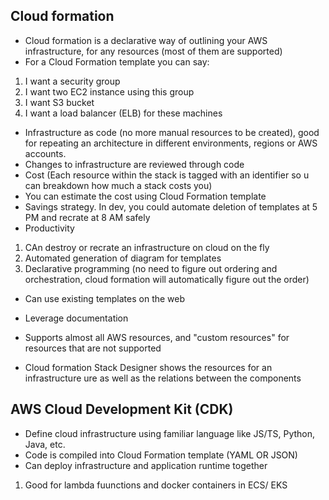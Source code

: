 ## Cloud formation 

* Cloud formation is a declarative way of outlining your AWS infrastructure, for any resources (most of them are supported)
* For a Cloud Formation template you can say:
1. I want a security group
2. I want two EC2 instance using this group
3. I want S3 bucket
4. I want a load balancer (ELB) for these machines
* Infrastructure as code (no more manual resources to be created), good for repeating an architecture in different environments, regions or AWS accounts.
* Changes to infrastructure are reviewed through code
* Cost (Each resource within the stack is tagged with an identifier so u can breakdown how much a stack costs you)
* You can estimate the cost using Cloud Formation template
* Savings strategy. In dev, you could automate deletion of templates at 5 PM and recrate at 8 AM safely
* Productivity 
1. CAn destroy or recrate an infrastructure on cloud on the fly 
2. Automated generation of diagram for templates
3. Declarative programming (no need to figure out ordering and orchestration, cloud formation will automatically figure out the order)
* Can use existing templates on the web
* Leverage documentation
* Supports almost all AWS resources, and "custom resources" for resources that are not supported

* Cloud formation Stack Designer shows the resources for an infrastructure ure as well as the relations between the components

## AWS Cloud Development Kit (CDK)
* Define cloud infrastructure using familiar language like JS/TS, Python, Java, etc. 
* Code is compiled into Cloud Formation template (YAML OR JSON)
* Can deploy infrastructure and application runtime together
1. Good for lambda fuunctions and docker containers in ECS/ EKS